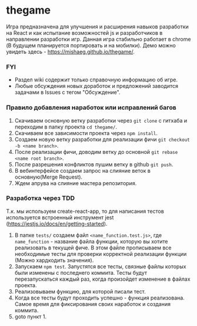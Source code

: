 # thegame
Игра предназначена для улучшения и расширения навыков разработки на React и как испытание возможностей js и разработчиков в направлении разработки игр.
Данная игра стабильно работает в chrome (В будущем планируется портировать и на мобилки).
Демо можно увидеть здесь - https://mishaeg.github.io/thegame/.

### FYI
* Раздел wiki содержит только справочную информацию об игре.
* Любые обсуждения новых доработок и предложений заводится задачами в Issues с тегом "Обсуждение".

### Правило добавления наработок или исправлений багов
1. Скачиваем основную ветку разработки через `git clone` с гитхаба и переходим в папку проекта `cd thegame/`.
2. Скачиваем все зависимости проекта через `npm install`.
3. Создаем новую ветку разработки для реализации фичи `git checkout -b <name branch>`.
4. После реализации фичи, доводим ветку до основной `git rebase <name root branch>`.
5. После разрешения конфликтов пушим ветку в github `git push`.
6. В вебинтерфейсе создаем запрос на слияние веток в основную(Merge Request).
7. Ждем апрува на слияние мастера репозитория.

### Разработка через TDD
Т.к. мы используем create-react-app, то для написания тестов используется встроенный инструмент jest (https://jestjs.io/docs/en/getting-started).
1. В папке `tests/` создаем файл `<name_function.test.js>`, где `name_function` - название файла функции, которую вы хотите реализовать в текущей фиче. В этом файле прописываем все необходимые тесты для проверки корректной реализации функции (Можно хардкодить значения).
2. Запускаем `npm test`. Запустятся все тесты, связные файлы которых были изменены с последнего коммита. Тесты будут перезапускаться каждый раз, когда произойдет изменение в файлах проекта.
3. Реализовываем функцию, для которой писали тест.
4. Когда все тесты будут проходить успешно - функция реализована. Самое время для фиксирования своих наработок и создания коммита.
5. goto пункт 1.

